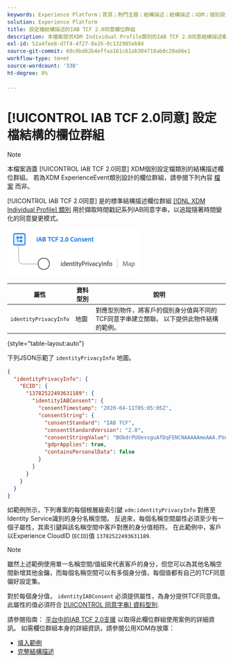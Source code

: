 ```yaml
---
keywords: Experience Platform；首頁；熱門主題；結構描述；結構描述；XDM；個別設定檔；欄位；結構描述；結構描述設計；欄位群組；欄位群組；iab；tcf；同意；
solution: Experience Platform
title: 設定檔結構描述的IAB TCF 2.0同意欄位群組
description: 本檔案提供XDM Individual Profile類別的IAB TCF 2.0同意結構描述欄位群組概覽。
exl-id: 52a4fee8-d7f4-4f27-8e26-0c132985eb84
source-git-commit: 60c0bd62b4effaa161c61ab304718ab8c20a06e1
workflow-type: tm+mt
source-wordcount: '338'
ht-degree: 0%

---
```


# [!UICONTROL IAB TCF 2.0同意] 設定檔結構的欄位群組

>[!NOTE]
>
>本檔案涵蓋 [!UICONTROL IAB TCF 2.0同意] XDM個別設定檔類別的結構描述欄位群組。 若為XDM ExperienceEvent類別設計的欄位群組，請參閱下列內容 [檔案](../event/iab.md) 而非。

[!UICONTROL IAB TCF 2.0同意] 是的標準結構描述欄位群組 [[!DNL XDM Individual Profile] 類別](../../classes/individual-profile.md) 用於擷取時間戳記系列IAB同意字串，以追蹤隨著時間變化的同意變更模式。

![](../../images/field-groups/iab-profile.png)

| 屬性 | 資料型別 | 說明 |
| --- | --- | --- |
| `identityPrivacyInfo` | 地圖 | 對應型別物件，將客戶的個別身分值與不同的TCF同意字串建立關聯。 以下提供此物件結構的範例。 |

{style="table-layout:auto"}

下列JSON示範了 `identityPrivacyInfo` 地圖。

```json
{
  "identityPrivacyInfo": {
    "ECID": {
      "13782522493631189": {
        "identityIABConsent": {
          "consentTimestamp": "2020-04-11T05:05:05Z",
          "consentString": {
            "consentStandard": "IAB TCF",
            "consentStandardVersion": "2.0",
            "consentStringValue": "BObdrPUOevsguAfDqFENCNAAAAAmeAAA.PVAfDObdrA.DqFENCAmeAENCDA",
            "gdprApplies": true,
            "containsPersonalData": false
          }
        }
      }
    }
  }
}
```

如範例所示，下列專案的每個根層級索引鍵 `xdm:identityPrivacyInfo` 對應至Identity Service識別的身分名稱空間。 反過來，每個名稱空間屬性必須至少有一個子屬性，其索引鍵與該名稱空間中客戶對應的身分值相符。 在此範例中，客戶以Experience CloudID (`ECID`)值 `13782522493631189`.

>[!NOTE]
>
>雖然上述範例使用單一名稱空間/值組來代表客戶的身分，但您可以為其他名稱空間新增其他金鑰，而每個名稱空間可以有多個身分值，每個值都有自己的TCF同意偏好設定集。

對於每個身分值， `identityIABConsent` 必須提供屬性，為身分提供TCF同意值。 此屬性的值必須符合 [[!UICONTROL 同意字串] 資料型別](../../data-types/consent-string.md).

請參閱指南： [平台中的IAB TCF 2.0支援](../../../landing/governance-privacy-security/consent/iab/overview.md) 以取得此欄位群組使用案例的詳細資訊。 如需欄位群組本身的詳細資訊，請參閱公用XDM存放庫：

* [填入範例](https://github.com/adobe/xdm/blob/master/components/fieldgroups/profile/profile-privacy.example.1.json)
* [完整結構描述](https://github.com/adobe/xdm/blob/master/components/fieldgroups/profile/profile-privacy.schema.json)
